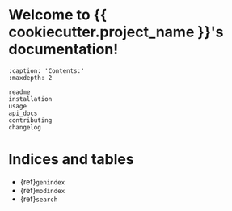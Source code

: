 # Welcome to {{ cookiecutter.project_name }}'s documentation!

```{toctree}
:caption: 'Contents:'
:maxdepth: 2

readme
installation
usage
api_docs
contributing
changelog
```

# Indices and tables

- {ref}`genindex`
- {ref}`modindex`
- {ref}`search`
